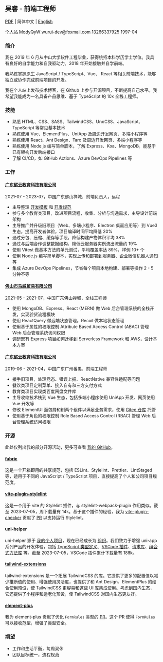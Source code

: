 ## 吴睿 - 前端工程师

[PDF](./%E5%90%B4%E7%9D%BF%20-%20%E5%89%8D%E7%AB%AF%E5%B7%A5%E7%A8%8B%E5%B8%88.pdf) | 简体中文 | [English](./index.en-US.md)

<div class="flex flex-wrap">
  <a href="https://modyqyw.github.io" class="flex items-center mr-2">
    <iconify-icon icon="carbon:home" class="mr-1"></iconify-icon>
    个人站
  </a>
  <a href="https://github.com/ModyQyW" class="flex items-center mx-2">
    <iconify-icon icon="carbon:logo-github" class="mr-1"></iconify-icon>
    ModyQyW
  </a>
  <a href="mailto:wurui-dev@foxmail.com" class="flex items-center mx-2">
    <iconify-icon icon="carbon:email" class="mr-1"></iconify-icon>
    wurui-dev@foxmail.com
  </a>
  <span class="flex items-center mx-2">
    <iconify-icon icon="carbon:phone" class="mr-1"></iconify-icon>
    13266337925
  </span>
  <span class="flex items-center mx-2">
    <iconify-icon icon="icon-park-outline:birthday-cake" class="mr-1"></iconify-icon>
    1997-04
  </span>
</div>

### 简介

我在 2019 年 6 月从中山大学软件工程毕业，获得统招本科学历学士学位。我具有良好的自学能力和自我驱动力，2018 年开始接触并自学前端。

我熟练掌握原生 JavaScript / TypeScript、Vue、 React 等相关前端技术，能够独立或协作完成前端项目的开发。

我在个人站上发布技术博客，在 Github 上参与开源项目，不断提高自己水平。我希望我能成为一名具备产品思维、基于 TypeScript 的 10x 全栈工程师。

### 技能

- 熟悉 HTML、CSS、SASS、TailwindCSS、UnoCSS、JavaScript、TypeScript 等常见基本技术
- 熟练使用 Vue、ElementPlus、UniApp 及周边开发网页、多端小程序等
- 熟练使用 React、Ant Design、Taro 及周边开发网页、多端小程序等
- 熟练使用 Node.js 编写简单脚本，了解 Express、Koa、MongoDB，能基于已有架构开发后端接口
- 了解 CI/CD，如 GitHub Actions、Azure DevOps Pipelines 等

### 工作

#### [广东砺云教育科技有限公司](https://www.millcloud.cn/)

<p class="text-gray-500">2021-07 - 2023-07，中国广东佛山禅城，前端负责人，远程</p>

- 主导整理 [开发模板](https://github.com/MillCloud/presets) 和 [开发规范](https://millcloud.github.io/standard)
- 参与多个教育类项目，改进项目流程，收集、分析与沟通需求，主导设计前端架构
- 主导推广并升级旧项目（Web、多端小程序、Electron 桌面应用等）到 Vue3 生态，提高开发者体验，项目编译时间平均降低 20%
- 通过分包、压缩、缓存等手段，降低构建产物体积平均 38%
- 通过与后端合作调整数据结构，降低云服务器实例流出流量约 19%
- 使用 Vitest 做基本方法的单元测试，平均覆盖率达 89%，样例 10+ 个
- 使用 Node.js 编写简单脚本，实现上传和部署到服务器、企业微信机器人通知等
- 集成 Azure DevOps Pipelines，节省每个项目本地构建、部署等操作 2 - 5 分钟不等

#### [佛山市马威贸易有限公司](https://globus-china.com/)

<p class="text-gray-500">2021-05 - 2021-07，中国广东佛山禅城，全栈工程师</p>

- 使用 MongoDB、Express、React (MERN) 做 Web 后台管理系统的全栈开发，实现验货流程模块
- 使用 ReactQuery 做远端状态管理，Recoil 做本地状态管理
- 使用基于属性的权限控制 Attribute Based Access Control (ABAC) 管理 Web 后台管理系统访问权限
- 调研既有 Express 项目如何迁移到 Serverless Framework 和 AWS，设计基本方案

#### [广东砺云教育科技有限公司](https://www.millcloud.cn/)

<p class="text-gray-500">2019-06 - 2021-04，中国广东广州番禺，前端工程师</p>

- 接手旧项目，处理竞态、错误上报、ReactNative 兼容性适配等问题
- 餐饮类项目定制菜单、接入自有和三方支付方式
- 教育类项目实现类百度网盘文件库
- 主导收缩技术栈到 Vue 生态，包括多端小程序使用 UniApp 开发、网页使用 Vue 开发等
- 修改 ElementUI 面包屑和树两个组件以满足业务需求，使用 [Gitee 仓库](https://gitee.com/MillCloud/element) 托管
- 使用基于角色的权限控制 Role Based Access Control (RBAC) 管理 Web 后台管理系统访问权限

### 开源

此处仅列出我的部分开源活动，更多可查看 [我的 GitHub](https://github.com/ModyQyW)。

#### [fabric](https://github.com/ModyQyW/fabric)

这是一个开箱即用的共享规范，包括 ESLint、Stylelint、Prettier、LintStaged 等，适用于不同的 JavaScript / TypeScript 项目，直接提高了个人和公司项目规范度。

#### [vite-plugin-stylelint](https://github.com/ModyQyW/vite-plugin-stylelint)

这是一个用于 vite 的 Stylelint 插件，与 stylelint-webpack-plugin 作用类似。截至 2023-07-05，周下载量有 14k。基于这个插件的经验，我为 [vite-plugin-checker](https://github.com/fi3ework/vite-plugin-checker) 贡献了 [PR](https://github.com/fi3ework/vite-plugin-checker/pull/158) 以支持运行 Stylelint。

#### uni-helper

uni-helper 源于 [我的个人项目](https://github.com/ModyQyW/uni-helper)，现在已经成长为 [组织](https://github.com/uni-helper)。我们致力于增强 uni-app 系列产品的开发体验，包括 [TypeScript 类型定义](https://github.com/orgs/uni-helper/repositories?q=types&type=all&language=&sort=)、[VSCode 插件](https://github.com/orgs/uni-helper/repositories?q=vscode&type=all&language=&sort=)、[请求库](https://github.com/uni-helper/uni-network)、[组合式方法库](https://github.com/uni-helper/uni-use) 等。截至 2023-07-05，VSCode 插件累计下载量有 188k。

#### [tailwind-extensions](https://github.com/ModyQyW/tailwind-extensions)

tailwind-extensions 是一个拓展 TailwindCSS 的库。它提供了更多的配置值以减少推断值的使用、增强使用灵活度，也提供了和 Ant Design、ElementPlus 的结合使用预设，使 TailwindCSS 更容易和这些 UI 库集成使用。考虑到国内生态，它还提供了小程序和适老化预设，使 TailwindCSS 对国内生态更友好。

#### [element-plus](https://github.com/element-plus/element-plus)

我为 element-plus 贡献了优化 `FormRules` 类型的 [PR](https://github.com/element-plus/element-plus/pull/12549)。这个 PR 使得 `FormRules` 可以接收范型，增强了类型安全。

### 期望

- 工作和生活平衡，每周双休
- 团队目标统一，流程规范

<script src="https://cdn.jsdelivr.net/npm/@unocss/runtime"></script>
<script src="https://cdn.jsdelivr.net/npm/iconify-icon/dist/iconify-icon.min.js"></script>
